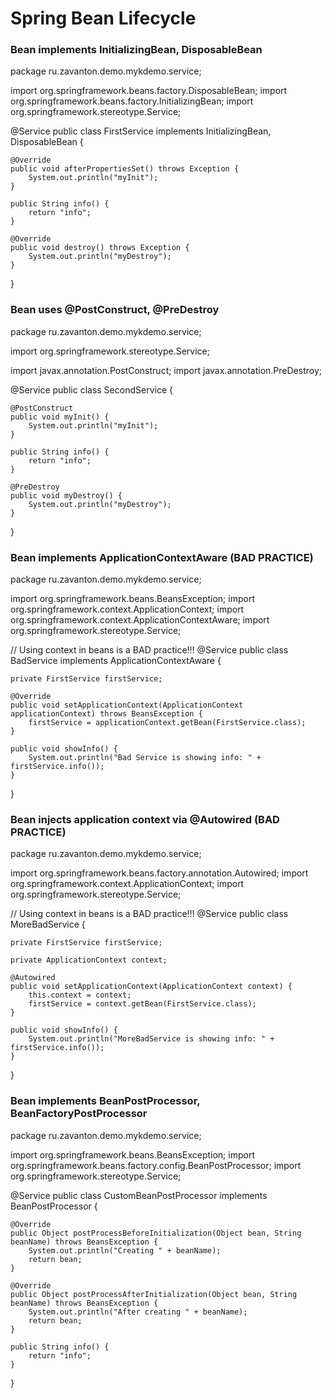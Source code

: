 # Spring Bean Lifecycle

### Bean implements InitializingBean, DisposableBean
package ru.zavanton.demo.mykdemo.service;

import org.springframework.beans.factory.DisposableBean;
import org.springframework.beans.factory.InitializingBean;
import org.springframework.stereotype.Service;

@Service
public class FirstService implements InitializingBean, DisposableBean {

    @Override
    public void afterPropertiesSet() throws Exception {
        System.out.println("myInit");
    }

    public String info() {
        return "info";
    }

    @Override
    public void destroy() throws Exception {
        System.out.println("myDestroy");
    }
}


### Bean uses @PostConstruct, @PreDestroy
package ru.zavanton.demo.mykdemo.service;

import org.springframework.stereotype.Service;

import javax.annotation.PostConstruct;
import javax.annotation.PreDestroy;

@Service
public class SecondService {

    @PostConstruct
    public void myInit() {
        System.out.println("myInit");
    }

    public String info() {
        return "info";
    }

    @PreDestroy
    public void myDestroy() {
        System.out.println("myDestroy");
    }
}



### Bean implements ApplicationContextAware (BAD PRACTICE)
package ru.zavanton.demo.mykdemo.service;

import org.springframework.beans.BeansException;
import org.springframework.context.ApplicationContext;
import org.springframework.context.ApplicationContextAware;
import org.springframework.stereotype.Service;

// Using context in beans is a BAD practice!!!
@Service
public class BadService implements ApplicationContextAware {

    private FirstService firstService;

    @Override
    public void setApplicationContext(ApplicationContext applicationContext) throws BeansException {
        firstService = applicationContext.getBean(FirstService.class);
    }

    public void showInfo() {
        System.out.println("Bad Service is showing info: " + firstService.info());
    }
}





### Bean injects application context via @Autowired (BAD PRACTICE)
package ru.zavanton.demo.mykdemo.service;

import org.springframework.beans.factory.annotation.Autowired;
import org.springframework.context.ApplicationContext;
import org.springframework.stereotype.Service;

// Using context in beans is a BAD practice!!!
@Service
public class MoreBadService {

    private FirstService firstService;

    private ApplicationContext context;

    @Autowired
    public void setApplicationContext(ApplicationContext context) {
        this.context = context;
        firstService = context.getBean(FirstService.class);
    }

    public void showInfo() {
        System.out.println("MoreBadService is showing info: " + firstService.info());
    }
}



### Bean implements BeanPostProcessor, BeanFactoryPostProcessor
package ru.zavanton.demo.mykdemo.service;

import org.springframework.beans.BeansException;
import org.springframework.beans.factory.config.BeanPostProcessor;
import org.springframework.stereotype.Service;

@Service
public class CustomBeanPostProcessor implements BeanPostProcessor {

    @Override
    public Object postProcessBeforeInitialization(Object bean, String beanName) throws BeansException {
        System.out.println("Creating " + beanName);
        return bean;
    }

    @Override
    public Object postProcessAfterInitialization(Object bean, String beanName) throws BeansException {
        System.out.println("After creating " + beanName);
        return bean;
    }

    public String info() {
        return "info";
    }
}
